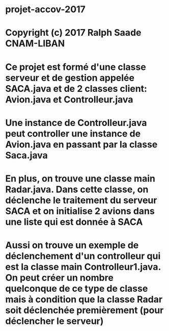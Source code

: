 # projet-accov-2017
# Copyright (c) 2017 Ralph Saade CNAM-LIBAN
# Ce projet est formé d'une classe serveur et de gestion appelée SACA.java et de 2 classes client: Avion.java et Controlleur.java
# Une instance de Controlleur.java peut controller une instance de Avion.java en passant par la classe Saca.java

# En plus, on trouve une classe main Radar.java. Dans cette classe, on déclenche le traitement du serveur SACA et on initialise 2 avions   dans une liste qui est donnée à SACA

# Aussi on trouve un exemple de déclenchement d'un controlleur qui est la classe main Controlleur1.java. On peut créer un nombre quelconque de ce type de classe mais à condition que la classe Radar soit déclenchée premièrement (pour déclencher le serveur)
